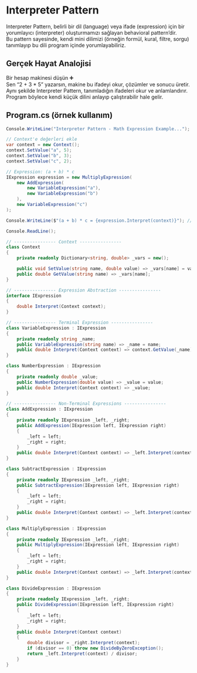 ﻿# Interpreter Pattern

Interpreter Pattern, belirli bir dil (language) veya ifade (expression) için bir yorumlayıcı (interpreter) oluşturmamızı sağlayan behavioral pattern’dir.  
Bu pattern sayesinde, kendi mini dilimizi (örneğin formül, kural, filtre, sorgu) tanımlayıp bu dili program içinde yorumlayabiliriz.

## Gerçek Hayat Analojisi

Bir hesap makinesi düşün ➕  
Sen “2 + 3 * 5” yazarsın, makine bu ifadeyi okur, çözümler ve sonucu üretir.  
Aynı şekilde Interpreter Pattern, tanımladığın ifadeleri okur ve anlamlandırır.  
Program böylece kendi küçük dilini anlayıp çalıştırabilir hale gelir.

## Program.cs (örnek kullanım)

```csharp
Console.WriteLine("Interpreter Pattern - Math Expression Example...");

// Context'e değerleri ekle
var context = new Context();
context.SetValue("a", 5);
context.SetValue("b", 3);
context.SetValue("c", 2);

// Expression: (a + b) * c
IExpression expression = new MultiplyExpression(
    new AddExpression(
        new VariableExpression("a"),
        new VariableExpression("b")
    ),
    new VariableExpression("c")
);

Console.WriteLine($"(a + b) * c = {expression.Interpret(context)}"); // (5 + 3) * 2 = 16

Console.ReadLine();

// ---------------- Context ----------------
class Context
{
    private readonly Dictionary<string, double> _vars = new();

    public void SetValue(string name, double value) => _vars[name] = value;
    public double GetValue(string name) => _vars[name];
}

// ---------------- Expression Abstraction ----------------
interface IExpression
{
    double Interpret(Context context);
}

// ---------------- Terminal Expression ----------------
class VariableExpression : IExpression
{
    private readonly string _name;
    public VariableExpression(string name) => _name = name;
    public double Interpret(Context context) => context.GetValue(_name);
}

class NumberExpression : IExpression
{
    private readonly double _value;
    public NumberExpression(double value) => _value = value;
    public double Interpret(Context context) => _value;
}

// ---------------- Non-Terminal Expressions ----------------
class AddExpression : IExpression
{
    private readonly IExpression _left, _right;
    public AddExpression(IExpression left, IExpression right)
    {
        _left = left;
        _right = right;
    }
    public double Interpret(Context context) => _left.Interpret(context) + _right.Interpret(context);
}

class SubtractExpression : IExpression
{
    private readonly IExpression _left, _right;
    public SubtractExpression(IExpression left, IExpression right)
    {
        _left = left;
        _right = right;
    }
    public double Interpret(Context context) => _left.Interpret(context) - _right.Interpret(context);
}

class MultiplyExpression : IExpression
{
    private readonly IExpression _left, _right;
    public MultiplyExpression(IExpression left, IExpression right)
    {
        _left = left;
        _right = right;
    }
    public double Interpret(Context context) => _left.Interpret(context) * _right.Interpret(context);
}

class DivideExpression : IExpression
{
    private readonly IExpression _left, _right;
    public DivideExpression(IExpression left, IExpression right)
    {
        _left = left;
        _right = right;
    }
    public double Interpret(Context context)
    {
        double divisor = _right.Interpret(context);
        if (divisor == 0) throw new DivideByZeroException();
        return _left.Interpret(context) / divisor;
    }
}
```